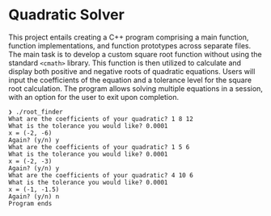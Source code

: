 # Quadratic Solver
This project entails creating a C++ program comprising a main function, function implementations, and function prototypes across separate files. The main task is to develop a custom square root function without using the standard `<cmath>` library. This function is then utilized to calculate and display both positive and negative roots of quadratic equations. Users will input the coefficients of the equation and a tolerance level for the square root calculation. The program allows solving multiple equations in a session, with an option for the user to exit upon completion.
```
❯ ./root_finder
What are the coefficients of your quadratic? 1 8 12
What is the tolerance you would like? 0.0001
x = (-2, -6)
Again? (y/n) y
What are the coefficients of your quadratic? 1 5 6
What is the tolerance you would like? 0.0001
x = (-2, -3)
Again? (y/n) y
What are the coefficients of your quadratic? 4 10 6
What is the tolerance you would like? 0.0001
x = (-1, -1.5)
Again? (y/n) n
Program ends
```
